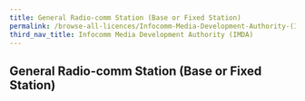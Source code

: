 ```yaml
---
title: General Radio-comm Station (Base or Fixed Station)
permalink: /browse-all-licences/Infocomm-Media-Development-Authority-(IMDA)/
third_nav_title: Infocomm Media Development Authority (IMDA)
---
```

## General Radio-comm Station (Base or Fixed Station)
